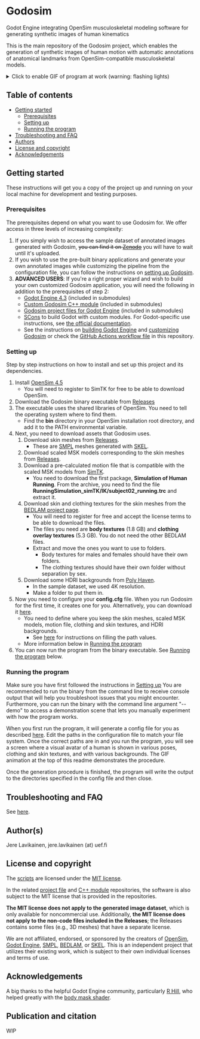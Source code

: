 # Godosim
Godot Engine integrating OpenSim musculoskeletal modeling software for generating synthetic images of human kinematics 

This is the main repository of the Godosim project, which enables the generation of synthetic images of human motion with automatic annotations of anatomical landmarks from OpenSim-compatible musculoskeletal models.

<details>
<summary>Click to enable GIF of program at work (warning: flashing lights)</summary>
<img src="https://github.com/jerela/Godosim/blob/docs/docs/img/generation_process.gif">
</details>

## Table of contents

- [Getting started](#getting-started)
  * [Prerequisites](#prerequisites)
  * [Setting up](#setting-up)
  * [Running the program](#running-the-program)
- [Troubleshooting and FAQ](#troubleshooting-and-faq)
- [Authors](#authors)
- [License and copyright](#license-and-copyright)
- [Acknowledgements](#acknowledgements)
<!-- toc -->

## Getting started

These instructions will get you a copy of the project up and running on your local machine for development and testing purposes.

### Prerequisites

The prerequisites depend on what you want to use Godosim for. We offer access in three levels of increasing complexity:
1. If you simply wish to access the sample dataset of annotated images generated with Godosim, ~~you can find it on [Zenodo](MISSING)~~ you will have to wait until it's uploaded.
2. If you wish to use the pre-built binary applications and generate your own annotated images while customizing the pipeline from the configuration file, you can follow the instructions on [setting up Godosim](#setting-up).
3. **ADVANCED USERS**: If you're a right proper wizard and wish to build your own customized Godosim application, you will need the following in addition to the prerequisites of step 2:
   - [Godot Engine 4.3](https://github.com/godotengine/godot/tree/4.3) (included in submodules)
   - [Custom Godosim C++ module](https://github.com/jerela/godosim-cpp-modules) (included in submodules)
   - [Godosim project files for Godot Engine](https://github.com/jerela/godosim-project-files) (included in submodules)
   - [SCons](https://scons.org/) to build Godot with custom modules. For Godot-specific use instructions, see [the official documentation](https://docs.godotengine.org/en/stable/contributing/development/compiling/introduction_to_the_buildsystem.html).
   - See the instructions on [building Godot Engine](/docs/BUILDING.md) and [customizing Godosim](/docs/CUSTOMIZING.md) or check the [GitHub Actions workflow file](missing) in this repository.


### Setting up

Step by step instructions on how to install and set up this project and its dependencies.

1. Install [OpenSim 4.5](https://simtk.org/frs/?group_id=91)
	- You will need to register to SimTK for free to be able to download OpenSim.
1. Download the Godosim binary executable from [Releases](https://github.com/jerela/Godosim/releases/tag/v1.0.0)
3. The executable uses the shared libraries of OpenSim. You need to tell the operating system where to find them.
	- Find the **bin** directory in your OpenSim installation root directory, and add it to the PATH environmental variable.
4. Next, you need to download assets that Godosim uses.
	1. Download skin meshes from [Releases](https://github.com/jerela/Godosim/releases/tag/v1.0.0).
		- These are [SMPL](https://smpl.is.tue.mpg.de/) meshes generated with [SKEL](https://skel.is.tue.mpg.de/).
	2. Download scaled MSK models corresponding to the skin meshes from [Releases](https://github.com/jerela/Godosim/releases/tag/v1.0.0).
	3. Download a pre-calculated motion file that is compatible with the scaled MSK models from [SimTK](https://simtk.org/frs/?group_id=516).
		- You need to download the first package, **Simulation of Human Running**. From the archive, you need to find the file **RunningSimulation_simTK/IK/subject02_running.trc** and extract it.
 	4. Download skin and clothing textures for the skin meshes from the [BEDLAM project page](https://bedlam.is.tue.mpg.de/).
		- You will need to register for free and accept the license terms to be able to download the files.
		- The files you need are **body textures** (1.8 GB) and **clothing overlay textures** (5.3 GB). You do not need the other BEDLAM files.
		- Extract and move the ones you want to use to folders.
			- Body textures for males and females should have their own folders.
			- The clothing textures should have their own folder without separation by sex.
	5. Download some HDRI backgrounds from [Poly Haven](https://polyhaven.com/hdris).
 		- In the sample dataset, we used 4K resolution.
		- Make a folder to put them in.
5. Now you need to configure your **config.cfg** file. When you run Godosim for the first time, it creates one for you. Alternatively, you can download it [here](/misc/other/config.cfg).
	- You need to define where you keep the skin meshes, scaled MSK models, motion file, clothing and skin textures, and HDRI backgrounds.
 		- See [here](/docs/CONFIGURATION.md#descriptions-of-sections-and-keys) for instructions on filling the path values.
   	- More information below in [Running the program](#running-the-program)
6. You can now run the program from the binary executable. See [Running the program](#running-the-program) below.

### Running the program

Make sure you have first followed the instructions in [Setting up](#setting-up)
You are recommended to run the binary from the command line to receive console output that will help you troubleshoot issues that you might encounter. Furthermore, you can run the binary with the command line argument "--demo" to access a demonstration scene that lets you manually experiment with how the program works.

When you first run the program, it will generate a config file for you as described [here](/docs/CONFIGURATION.md). Edit the paths in the configuration file to match your file system. Once the correct paths are in and you run the program, you will see a screen where a visual avatar of a human is shown in various poses, clothing and skin textures, and with various backgrounds. The GIF animation at the top of this readme demonstrates the procedure.

Once the generation procedure is finished, the program will write the output to the directories specified in the config file and then close.

## Troubleshooting and FAQ

See [here](/docs/TROUBLESHOOTING.md).

## Author(s)

Jere Lavikainen, jere.lavikainen (at) uef.fi

## License and copyright

The [scripts](/misc/scripts) are licensed under the [MIT license](/misc/scripts/LICENSE).

In the related [project file](https://github.com/jerela/godosim-project-files) and [C++ module](https://github.com/jerela/godosim-cpp-modules) repositories, the software is also subject to the MIT license that is provided in the repositories.

**The MIT license does not apply to the generated image dataset**, which is only available for noncommercial use. Additionally, **the MIT license does not apply to the non-code files included in the Releases**; the Releases contains some files (e.g., 3D meshes) that have a separate license.

We are not affiliated, endorsed, or sponsored by the creators of [OpenSim](https://simtk.org/projects/opensim), [Godot Engine](https://godotengine.org/), [SMPL](https://smpl.is.tue.mpg.de/), [BEDLAM](https://bedlam.is.tue.mpg.de/), or [SKEL](https://skel.is.tue.mpg.de/). This is an independent project that utilizes their existing work, which is subject to their own individual licenses and terms of use.

## Acknowledgements

A big thanks to the helpful Godot Engine community, particularly [R Hill](https://github.com/partybusiness), who helped greatly with the [body mask shader](https://github.com/jerela/godosim-project-files/blob/master/Shaders/body_mask.gdshader).

## Publication and citation

WIP
